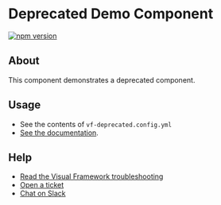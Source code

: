 # Deprecated Demo Component

[![npm version](https://badge.fury.io/js/%40visual-framework%2Fvf-deprecated.svg)](https://badge.fury.io/js/%40visual-framework%2Fvf-deprecated)

## About

This component demonstrates a deprecated component.

## Usage

- See the contents of `vf-deprecated.config.yml`
- [See the documentation](https://visual-framework.github.io/vf-welcome/developing/components/deprecating-components/).

## Help

- [Read the Visual Framework troubleshooting](https://visual-framework.github.io/vf-welcome/troubleshooting/)
- [Open a ticket](https://github.com/visual-framework/vf-core/issues)
- [Chat on Slack](https://join.slack.com/t/visual-framework/shared_invite/enQtNDAxNzY0NDg4NTY0LWFhMjEwNGY3ZTk3NWYxNWVjOWQ1ZWE4YjViZmY1YjBkMDQxMTNlNjQ0N2ZiMTQ1ZTZiMGM4NjU5Y2E0MjM3ZGQ)

